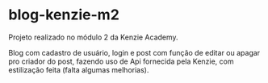 # blog-kenzie-m2

Projeto realizado no módulo 2 da Kenzie Academy.

Blog com cadastro de usuário, login e post com função de editar ou apagar pro criador do post, fazendo uso de Api fornecida pela Kenzie, com estilização feita (falta algumas melhorias).
